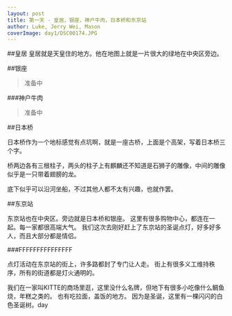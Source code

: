 ```yaml
---
layout: post
title: 第一天 - 皇居，银座，神户牛肉，日本桥和东京站
author: Luke, Jerry Wei, Mason
coverImage: day1/DSC00174.JPG
---
```


##皇居
皇居就是天皇住的地方。他在地图上就是一片很大的绿地在中央区旁边。

##银座

> 准备中

###神户牛肉

> 准备中


##日本桥

日本桥作为一个地标感觉有点坑啊，就是一座古桥，上面是个高架，写着日本桥三个字。

桥两边各有三根柱子，两头的柱子上有麒麟还不知道是石狮子的雕像，中间的雕像似乎是一只带着翅膀的龙。

底下似乎可以沿河坐船，不过其他人都不太有兴趣，也就作罢。


##东京站

东京站也在中央区。旁边就是日本桥和银座。
这里有很多购物中心，都连在一起。每一家都很高端大气。
我们这次去刚好赶上了东京站的圣诞点灯，好多好多人，而且大部分都是情侣。

###FFFFFFFFFFFFFFF

点灯活动在东京站的街上，许多路都封了专门让人走。
街上有很多义工维持秩序，所有的街道都是灯火通明的。

我们在一家叫KITTE的商场里逛，这里没什么名牌，但地下有很多小吃像什么鲷鱼烧，年糕之类的。
也有吃拉面，盖饭的地方。 因为是圣诞，这里有一棵闪闪的白色圣诞树。day
